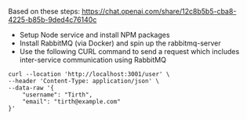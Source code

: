 Based on these steps:
https://chat.openai.com/share/12c8b5b5-cba8-4225-b85b-9ded4c76140c

- Setup Node service and install NPM packages
- Install RabbitMQ (via Docker) and spin up the rabbitmq-server
- Use the following CURL command to send a request which includes inter-service communication using RabbitMQ

```
curl --location 'http://localhost:3001/user' \
--header 'Content-Type: application/json' \
--data-raw '{
    "username": "Tirth",
    "email": "tirth@example.com"
}'
```
